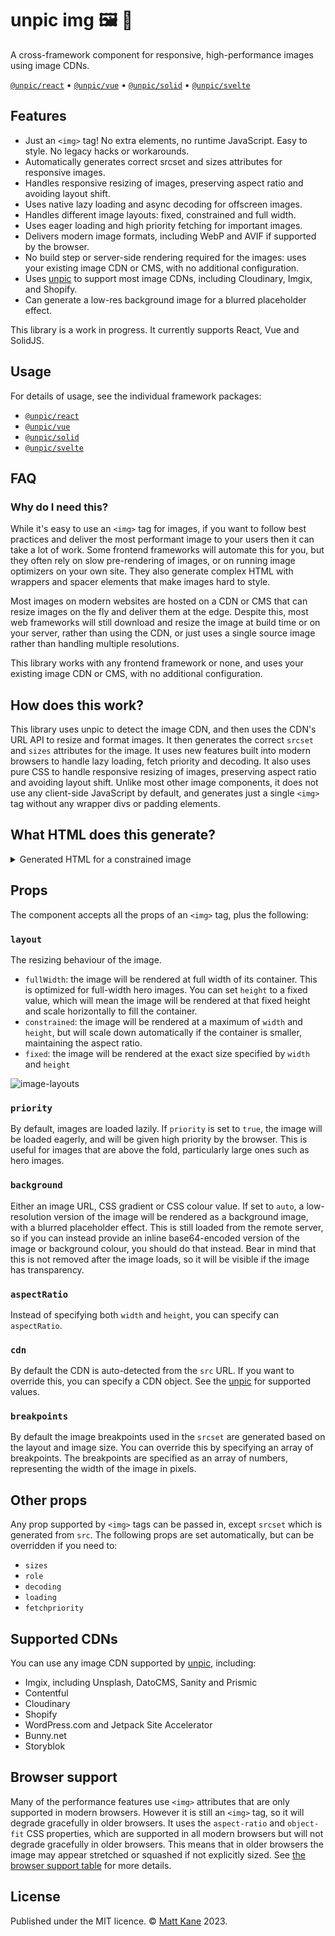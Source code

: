 # unpic img 🖼 📐

A cross-framework component for responsive, high-performance images using image CDNs.

[`@unpic/react`](https://github.com/ascorbic/unpic-img/tree/main/packages/react) • [`@unpic/vue`](https://github.com/ascorbic/unpic-img/tree/main/packages/vue) • [`@unpic/solid`](https://github.com/ascorbic/unpic-img/tree/main/packages/solid) • [`@unpic/svelte`](https://github.com/ascorbic/unpic-img/tree/main/packages/svelte)

## Features

- Just an `<img>` tag! No extra elements, no runtime JavaScript. Easy to style. No legacy hacks or workarounds.
- Automatically generates correct srcset and sizes attributes for responsive images.
- Handles responsive resizing of images, preserving aspect ratio and avoiding layout shift.
- Uses native lazy loading and async decoding for offscreen images.
- Handles different image layouts: fixed, constrained and full width.
- Uses eager loading and high priority fetching for important images.
- Delivers modern image formats, including WebP and AVIF if supported by the browser.
- No build step or server-side rendering required for the images: uses your existing image CDN or CMS, with no additional configuration.
- Uses [unpic](https://github.com/ascorbic/unpic) to support most image CDNs, including Cloudinary, Imgix, and Shopify.
- Can generate a low-res background image for a blurred placeholder effect.

This library is a work in progress. It currently supports React, Vue and SolidJS.

## Usage

For details of usage, see the individual framework packages:

- [`@unpic/react`](https://github.com/ascorbic/unpic-img/tree/main/packages/react)
- [`@unpic/vue`](https://github.com/ascorbic/unpic-img/tree/main/packages/vue)
- [`@unpic/solid`](https://github.com/ascorbic/unpic-img/tree/main/packages/solid)
- [`@unpic/svelte`](https://github.com/ascorbic/unpic-img/tree/main/packages/svelte)

## FAQ

### Why do I need this?

While it's easy to use an `<img>` tag for images, if you want to follow best practices and deliver the most performant image to your users then it can take a lot of work. Some frontend frameworks will automate this for you, but they often rely on slow pre-rendering of images, or on running image optimizers on your own site. They also generate complex HTML with wrappers and spacer elements that make images hard to style.

Most images on modern websites are hosted on a CDN or CMS that can resize images on the fly and deliver them at the edge. Despite this, most web frameworks will still download and resize the image at build time or on your server, rather than using the CDN, or just uses a single source image rather than handling multiple resolutions.

This library works with any frontend framework or none, and uses your existing image CDN or CMS, with no additional configuration.

## How does this work?

This library uses unpic to detect the image CDN, and then uses the CDN's URL API to resize and format images. It then generates the correct `srcset` and `sizes` attributes for the image. It uses new features built into modern browsers to handle lazy loading, fetch priority and decoding. It also uses pure CSS to handle responsive resizing of images, preserving aspect ratio and avoiding layout shift. Unlike most other image components, it does not use any client-side JavaScript by default, and generates just a single `<img>` tag without any wrapper divs or padding elements.

## What HTML does this generate?

<details>
<summary>Generated HTML for a constrained image</summary>
It turns this:

```tsx
<Image
  src="https://cdn.shopify.com/static/sample-images/bath_grande_crop_center.jpeg"
  layout="constrained"
  width={800}
  height={600}
  alt="Shopify"
/>
```

...into this:

```html
<img
  alt="Shopify"
  loading="lazy"
  decoding="async"
  sizes="(min-width: 800px) 800px, 100vw"
  srcset="
    https://cdn.shopify.com/static/sample-images/bath.jpeg?crop=center&amp;width=1600&amp;height=2133 1600w,
    https://cdn.shopify.com/static/sample-images/bath.jpeg?crop=center&amp;width=1280&amp;height=1707 1280w,
    https://cdn.shopify.com/static/sample-images/bath.jpeg?crop=center&amp;width=1080&amp;height=1440 1080w,
    https://cdn.shopify.com/static/sample-images/bath.jpeg?crop=center&amp;width=960&amp;height=1280   960w,
    https://cdn.shopify.com/static/sample-images/bath.jpeg?crop=center&amp;width=828&amp;height=1104   828w,
    https://cdn.shopify.com/static/sample-images/bath.jpeg?crop=center&amp;width=800&amp;height=1067   800w,
    https://cdn.shopify.com/static/sample-images/bath.jpeg?crop=center&amp;width=750&amp;height=1000   750w,
    https://cdn.shopify.com/static/sample-images/bath.jpeg?crop=center&amp;width=640&amp;height=853    640w
  "
  src="https://cdn.shopify.com/static/sample-images/bath.jpeg?width=800&amp;height=600&amp;crop=center"
  style="
        object-fit: cover;
        max-width: 800px;
        max-height: 600px;
        aspect-ratio: 1.33333 / 1;
        width: 100%;
      "
/>
```

</details>

## Props

The component accepts all the props of an `<img>` tag, plus the following:

### `layout`

The resizing behaviour of the image.

- `fullWidth`: the image will be rendered at full width of its container. This is optimized for full-width hero images. You can set `height` to a fixed value, which will mean the image will be rendered at that fixed height and scale horizontally to fill the container.
- `constrained`: the image will be rendered at a maximum of `width` and `height`, but will scale down automatically if the container is smaller, maintaining the aspect ratio.
- `fixed`: the image will be rendered at the exact size specified by `width` and `height`

![image-layouts](https://user-images.githubusercontent.com/213306/217186596-f67c54fe-6613-497f-9577-7868226ed7d9.gif)

### `priority`

By default, images are loaded lazily. If `priority` is set to `true`, the image will be loaded eagerly, and will be given high priority by the browser. This is useful for images that are above the fold, particularly large ones such as hero images.

### `background`

Either an image URL, CSS gradient or CSS colour value. If set to `auto`, a low-resolution version of the image will be rendered as a background image, with a blurred placeholder effect. This is still loaded from the remote server, so if you can instead provide an inline base64-encoded version of the image or background colour, you should do that instead. Bear in mind that this is not removed after the image loads, so it will be visible if the image has transparency.

### `aspectRatio`

Instead of specifying both `width` and `height`, you can specify can `aspectRatio`.

### `cdn`

By default the CDN is auto-detected from the `src` URL. If you want to override this, you can specify a CDN object. See the [unpic](https://github.com/ascorbic/unpic) for supported values.

### `breakpoints`

By default the image breakpoints used in the `srcset` are generated based on the layout and image size. You can override this by specifying an array of breakpoints. The breakpoints are specified as an array of numbers, representing the width of the image in pixels.

## Other props

Any prop supported by `<img>` tags can be passed in, except `srcset` which is generated from `src`. The following props are set automatically, but can be overridden if you need to:

- `sizes`
- `role`
- `decoding`
- `loading`
- `fetchpriority`

## Supported CDNs

You can use any image CDN supported by [unpic](https://github.com/ascorbic/unpic), including:

- Imgix, including Unsplash, DatoCMS, Sanity and Prismic
- Contentful
- Cloudinary
- Shopify
- WordPress.com and Jetpack Site Accelerator
- Bunny.net
- Storyblok

## Browser support

Many of the performance features use `<img>` attributes that are only supported in modern browsers. However it is still an `<img>` tag, so it will degrade gracefully in older browsers. It uses the `aspect-ratio` and `object-fit` CSS properties, which are supported in all modern browsers but will not degrade gracefully in older browsers. This means that in older browsers the image may appear stretched or squashed if not explicitly sized. See [the browser support table](https://caniuse.com/mdn-css_properties_aspect-ratio) for more details.

## License

Published under the MIT licence. © [Matt Kane](https://github.com/ascorbic) 2023.
